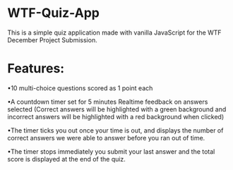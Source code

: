# WTF-Quiz-App

This is a simple quiz application made with vanilla JavaScript for the WTF December Project Submission.

# Features:
•10 multi-choice questions scored as 1 point each

•A countdown timer set for 5 minutes
Realtime feedback on answers selected (Correct answers will be highlighted with a green background and incorrect answers will be highlighted with a red background when clicked)

•The timer ticks you out once your time is out, and displays the number of correct answers we were able to answer before you ran out of time.

•The timer stops immediately you submit your last answer and the total score is displayed at the end of the quiz.
